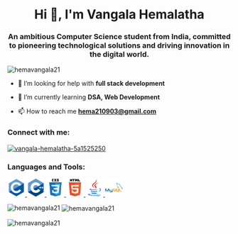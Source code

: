 <h1 align="center">Hi 👋, I'm Vangala Hemalatha</h1>
<h3 align="center">An ambitious Computer Science student from India, committed to pioneering technological solutions and driving innovation in the digital world.</h3>

<p align="left"> <img src="https://komarev.com/ghpvc/?username=hemavangala21&label=Profile%20views&color=0e75b6&style=flat" alt="hemavangala21" /> </p>

- 🤝 I’m looking for help with **full stack development**

- 🌱 I’m currently learning **DSA, Web Development**

- 📫 How to reach me **hema210903@gmail.com**

<h3 align="left">Connect with me:</h3>
<p align="left">
<a href="https://linkedin.com/in/vangala-hemalatha-5a1525250" target="blank"><img align="center" src="https://raw.githubusercontent.com/rahuldkjain/github-profile-readme-generator/master/src/images/icons/Social/linked-in-alt.svg" alt="vangala-hemalatha-5a1525250" height="30" width="40" /></a>
</p>

<h3 align="left">Languages and Tools:</h3>
<p align="left"> <a href="https://www.cprogramming.com/" target="_blank" rel="noreferrer"> <img src="https://raw.githubusercontent.com/devicons/devicon/master/icons/c/c-original.svg" alt="c" width="40" height="40"/> </a> <a href="https://www.w3schools.com/cpp/" target="_blank" rel="noreferrer"> <img src="https://raw.githubusercontent.com/devicons/devicon/master/icons/cplusplus/cplusplus-original.svg" alt="cplusplus" width="40" height="40"/> </a> <a href="https://www.w3schools.com/css/" target="_blank" rel="noreferrer"> <img src="https://raw.githubusercontent.com/devicons/devicon/master/icons/css3/css3-original-wordmark.svg" alt="css3" width="40" height="40"/> </a> <a href="https://www.w3.org/html/" target="_blank" rel="noreferrer"> <img src="https://raw.githubusercontent.com/devicons/devicon/master/icons/html5/html5-original-wordmark.svg" alt="html5" width="40" height="40"/> </a> <a href="https://www.java.com" target="_blank" rel="noreferrer"> <img src="https://raw.githubusercontent.com/devicons/devicon/master/icons/java/java-original.svg" alt="java" width="40" height="40"/> </a> <a href="https://www.mysql.com/" target="_blank" rel="noreferrer"> <img src="https://raw.githubusercontent.com/devicons/devicon/master/icons/mysql/mysql-original-wordmark.svg" alt="mysql" width="40" height="40"/> </a> </p>

<p><img align="left" src="https://github-readme-stats.vercel.app/api/top-langs?username=hemavangala21&show_icons=true&locale=en&layout=compact" alt="hemavangala21" /></p>

<p>&nbsp;<img align="center" src="https://github-readme-stats.vercel.app/api?username=hemavangala21&show_icons=true&locale=en" alt="hemavangala21" /></p>

<p><img align="center" src="https://github-readme-streak-stats.herokuapp.com/?user=hemavangala21&" alt="hemavangala21" /></p>
